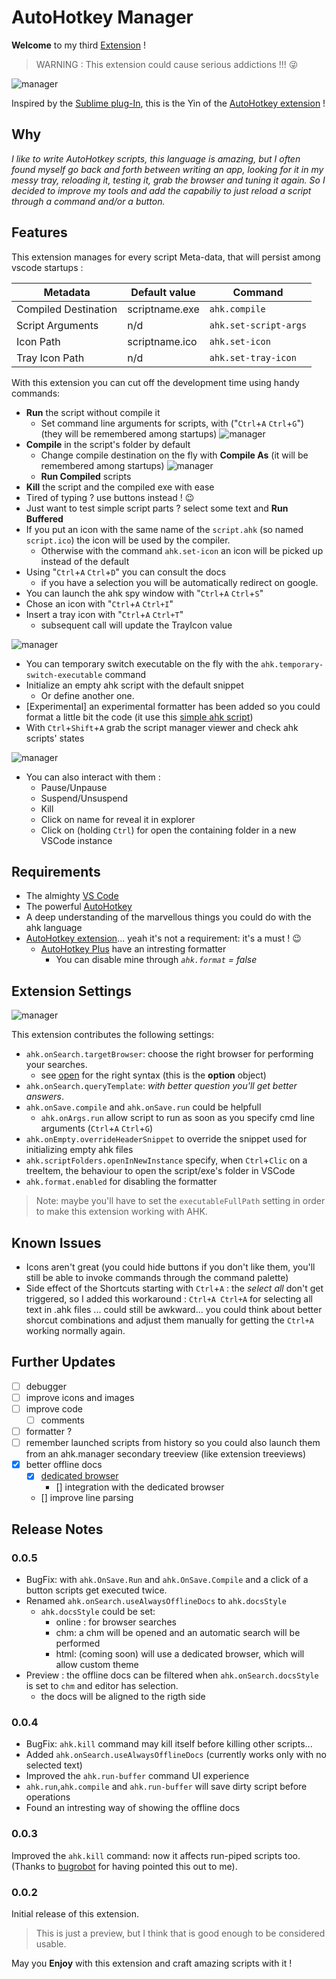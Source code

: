 # AutoHotkey Manager

**Welcome** to my third [Extension](https://marketplace.visualstudio.com/items?itemName=Denis-net.vscode-ahk-manager) !

> WARNING : This extension could cause serious addictions !!! 😜

![manager](https://raw.githubusercontent.com/Denis-net/vscode-ahk-manager/master/media/vs-ahk-manager.gif)

Inspired by the [Sublime plug-In](https://github.com/ahkscript/SublimeAutoHotkey),
this is the Yin of the [AutoHotkey extension](https://github.com/stef-levesque/vscode-autohotkey) !

## Why

_I like to write AutoHotkey scripts, this language is amazing, but I often found myself go back and forth between writing an app, looking for it in my messy tray, reloading it, testing it, grab the browser and tuning it again. So I decided to improve my tools and add the capabiliy to just reload a script through a command and/or a button._

## Features

This extension manages for every script Meta-data, that will persist among vscode startups :

| Metadata             | Default value  | Command               |
| -------------------- | -------------- | --------------------- |
| Compiled Destination | scriptname.exe | `ahk.compile`         |
| Script Arguments     | n/d            | `ahk.set-script-args` |
| Icon Path            | scriptname.ico | `ahk.set-icon`        |
| Tray Icon Path       | n/d            | `ahk.set-tray-icon`   |

With this extension you can cut off the development time using handy commands:

* **Run** the script without compile it
  * Set command line arguments for scripts, with ("`Ctrl`+`A` `Ctrl`+`G`") (they will be remembered among startups)
![manager](https://raw.githubusercontent.com/Denis-net/vscode-ahk-manager/master/media/vs-ahk-manager-run-args.gif)
* **Compile** in the script's folder by default
  * Change compile destination on the fly with **Compile As** (it will be remembered among startups)
![manager](https://raw.githubusercontent.com/Denis-net/vscode-ahk-manager/master/media/vs-ahk-manager-compile-as.gif)
  * **Run Compiled** scripts
* **Kill** the script and the compiled exe with ease
* Tired of typing ? use buttons instead ! 😉
* Just want to test simple script parts ? select some text and **Run Buffered**
* If you put an icon with the same name of the `script.ahk` (so named `script.ico`) the icon will be used by the compiler.
  * Otherwise with the command `ahk.set-icon` an icon will be picked up instead of the default
* Using "`Ctrl`+`A` `Ctrl`+`D`" you can consult the docs
  * if you have a selection you will be automatically redirect on google.
* You can launch the ahk spy window with "`Ctrl`+`A` `Ctrl`+`S`"
* Chose an icon with "`Ctrl`+`A` `Ctrl+I`"
* Insert a tray icon with "`Ctrl`+`A` `Ctrl+T`"
  * subsequent call will update the TrayIcon value

![manager](https://raw.githubusercontent.com/Denis-net/vscode-ahk-manager/master/media/vs-ahk-manager-change-Icon.gif)
* You can temporary switch executable on the fly with the `ahk.temporary-switch-executable` command
* Initialize an empty ahk script with the default snippet
  * Or define another one.
* [Experimental] an experimental formatter has been added so you could format a little bit the code (it use this [simple ahk script](https://autohotkey.com/board/topic/55766-script-auto-formatter-very-basic-beginner-script/))
* With `Ctrl`+`Shift`+`A` grab the script manager viewer and check ahk scripts' states

![manager](https://raw.githubusercontent.com/Denis-net/vscode-ahk-manager/master/media/vs-ahk-manager-manager.gif)
  * You can also interact with them :
    * Pause/Unpause
    * Suspend/Unsuspend
    * Kill
    * Click on name for reveal it in explorer
    * Click on (holding `Ctrl`) for open the containing folder in a new VSCode instance

## Requirements

* The almighty [VS Code](https://code.visualstudio.com/)
* The powerful [AutoHotkey](https://www.autohotkey.com/)
* A deep understanding of the marvellous things you could do with the ahk language
* [AutoHotkey extension](https://github.com/stef-levesque/vscode-autohotkey)... yeah it's not a requirement: it's a must ! 😉
  * [AutoHotkey Plus](https://marketplace.visualstudio.com/items?itemName=cweijan.vscode-autohotkey-plus) have an intresting formatter
    * You can disable mine through *`ahk.format` = false*

## Extension Settings

![manager](https://raw.githubusercontent.com/Denis-net/vscode-ahk-manager/master/media/vs-ahk-manager-settings.gif)

This extension contributes the following settings:

* `ahk.onSearch.targetBrowser`: choose the right browser for performing your searches.
  * see [open](https://github.com/sindresorhus/open) for the right syntax (this is the **option** object)
* `ahk.onSearch.queryTemplate`: *with better question you'll get better answers*.
* `ahk.onSave.compile` and `ahk.onSave.run` could be helpfull
  * `ahk.onArgs.run` allow script to run as soon as you specify cmd line arguments (`Ctrl`+`A` `Ctrl`+`G`)
* `ahk.onEmpty.overrideHeaderSnippet` to override the snippet used for initializing empty ahk files
* `ahk.scriptFolders.openInNewInstance` specify, when `Ctrl`+`Clic` on a treeItem, the behaviour to open the script/exe's folder in VSCode
* `ahk.format.enabled` for disabling the formatter

> Note: maybe you'll have to set the `executableFullPath` setting in order to make this extension working with AHK.

## Known Issues

* Icons aren't great (you could hide buttons if you don't like them, you'll still be able to invoke commands through the command palette)
* Side effect of the Shortcuts starting with `Ctrl`+`A` : the _select all_ don't get triggered, so I added this workaround : `Ctrl+A Ctrl+A` for selecting all text in .ahk files ... could still be awkward... you could think about better shorcut combinations and adjust them manually for getting the `Ctrl+A` working normally again.

## Further Updates

* [ ] debugger
* [ ] improve icons and images
* [ ] improve code
  * [ ] comments
* [ ] formatter ?
* [ ] remember launched scripts from history so you could also launch them from an ahk.manager secondary treeview (like extension treeviews)
* [X] better offline docs
  * [X] [dedicated browser](https://github.com/Denis-net/AutoHotkeyBrowser)
    * [] integration with the dedicated browser
  * [] improve line parsing

## Release Notes

### 0.0.5

* BugFix: with `ahk.OnSave.Run` and `ahk.OnSave.Compile` and a click of a button scripts get executed twice.
* Renamed `ahk.onSearch.useAlwaysOfflineDocs` to `ahk.docsStyle`
  * `ahk.docsStyle` could be set:
    * online : for browser searches
    * chm: a chm will be opened and an automatic search will be performed
    * html: (coming soon) will use a dedicated browser, which will allow custom theme
* Preview : the offline docs can be filtered when `ahk.onSearch.docsStyle` is set to `chm` and editor has selection.
  * the docs will be aligned to the rigth side

### 0.0.4

* BugFix: `ahk.kill` command may kill itself before killing other scripts...
* Added `ahk.onSearch.useAlwaysOfflineDocs` (currently works only with no selected text)
* Improved the `ahk.run-buffer` command UI experience
* `ahk.run`,`ahk.compile` and `ahk.run-buffer` will save dirty script before operations
* Found an intresting way of showing the offline docs

### 0.0.3

Improved the `ahk.kill` command: now it affects run-piped scripts too.
(Thanks to [bugrobot](https://github.com/bugrobot) for having pointed this out to me).

### 0.0.2

Initial release of this extension.

> This is just a preview, but I think that is good enough to be considered usable.

May you **Enjoy** with this extension and craft amazing scripts with it !
